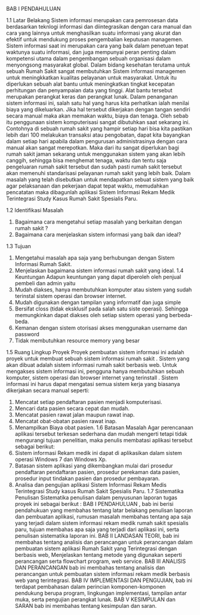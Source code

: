BAB I
PENDAHULUAN

1.1	Latar Belakang 
	Sistem informasi merupakan cara pemrosesan data berdasarkan teknlogi informasi dan diintegrasikan dengan cara manual  dan cara yang lainnya untuk menghasilkan suatu informasi yang  akurat dan efektif untuk mendukung proses pengembalian keputusan managemen. Sistem informasi saat ini merupakan cara yang baik dalam penetuan tepat waktunya suatu informasi, dan juga mempunyai peran penting dalam kompetensi utama dalam pengembangan sebuah organisasi dalam menyongsong masyarakat global. Dalam bidang kesehatan terutama untuk sebuah Rumah Sakit sangat membutuhkan Sistem informasi managemen untuk meningkkatkan kualitas pelayanan untuk masyarakat.
	Untuk itu diperlukan sebuah alat bantu untuk meningkatkan tingkat kecepatan perhitungan dan penyampaian data yang tinggi. Alat bantu tersebut merupakan perangkat keras dan perangkat lunak. Dalam penanganan sistem informasi ini, salah satu hal yang harus kita perhatikan ialah menilai biaya yang dikeluarkan. Jika hal tersebut dikerjakan dengan tangan sendiri secara manual maka akan memakan waktu, biaya dan tenaga. Oleh sebab itu penggunaan sistem komputerisasi sangat dibutuhkan saat sekarang ini. Contohnya di sebuah rumah sakit yang hampir setiap hari bisa kita pastikan lebih dari 100 melakukan transaksi atau pengobatan, dapat kita bayangkan dalam setiap hari apabila dalam pengurusan administrasinya dengan cara manual akan  sangat merepotkan. Maka dari itu sangat diperlukan bagi rumah sakit jaman sekarang untuk menggunakan sistem yang akan lebih canggih, sehingga bisa menghemat tenaga, waktu dan tentu saja pengeluaran rumah sakit tersebut dan sudah pasti rumah sakit tersebut akan memenuhi standarisasi pelayanan rumah sakit yang lebih baik.
	Dalam masalah yang telah disebutkan untuk mendapatkan sebuat sistem yang baik agar pelaksanaan dan pekerjaan dapat tepat waktu, memudahkan pencatatan maka dibagunlah aplikasi Sistem Informasi Rekam Medik Terintegrasi Study Kasus Rumah Sakit Spesialis Paru.

1.2	Identifikasi Masalah 
1.	Bagaimana cara mengetahui setiap masalah yang berkaitan dengan rumah sakit ?
2.	Bagaimana cara menjelaskan sistem informasi yang baik dan ideal?

1.3	Tujuan 
1.	Mengetahui masalah apa saja yang berhubungan dengan Sistem Informasi Rumah Sakit.
2.	Menjelaskan bagaimana sistem informasi rumah sakit yang ideal.
1.4	Keuntungan 
Adapun keuntungan yang dapat diperoleh oleh penjual pembeli dan admin yaitu
1.	Mudah diakses, hanya membutuhkan komputer atau sistem yang sudah terinstal sistem operasi dan browser internet.
2.	Mudah digunakan dengan tampilan yang informatif dan juga simple
3.	Bersifat closs (tidak eksklusif pada salah satu siste operasi). Sehingga memungkinkan dapat diakses oleh setiap sistem operasi yang berbeda-beda.
4.	Kemanan dengan sistem otorisasi akses menggunakan username dan password
5.	Tidak membutuhkan resource memory yang besar

1.5	Ruang Lingkup Proyek 
Proyek pembuatan sistem informasi ini adalah proyek untuk membuat sebuah sistem informasi rumah sakit . Sistem yang akan dibuat adalah sistem informasi rumah sakit berbasis web. Untuk mengakses sistem informasi ini, pengguna hanya membutuhkan sebuah komputer, sistem operasi dan browser internet  yang terinstall .
Sistem informasi ini harus dapat mengatasi  semua sistem kerja yang biasanya dikerjakan secara manual seperti: 
1.	Mencatat setiap pendaftaran pasien menjadi komputerisasi.
2.	Mencari data pasien secara cepat dan mudah.
3.	Mencatat pasien rawat jalan maupun rawat inap.
4.	Mencatat obat-obatan pasien rawat inap.
5.	Menampilkan Biaya obat pasien.
1.6	Batasan Masalah 
Agar perencanaan aplikasi tersebut terkesan sederhana  dan mudah mengerti tetapi tidak mengurangi tujuan penelitian, maka penulis membatasi aplikasi tersebut sebagai berikut:
1.	Sistem informasi Rekam medik ini dapat di aplikasikan dalam sistem operasi Windows 7 dan Windows Xp.
2.	Batasan sistem aplikasi yang dikembangkan mulai dari prosedur  pendaftaran pendaftaran pasien, prosedur perekaman data pasien, prosedur input tindakan pasien dan prosedur pembayaran. 
3.	Analisa dan pengujian aplikasi Sistem Informasi Rekam Medis Terintegrasi Study kasus Rumah Sakit Spesialis Paru.
1.7 Sistematika Penulisan 
	Sistematika penulisan dalam penyusunan laporan tugas proyek ini sebagai berikut :
	BAB I PENDAHULUAN , bab ini berisi pendahukuan yang membahas tentang latar belakang penulisan laporan dan pembuatan aplikasi, rumusan masalah membahas tentang apa saja yang terjadi dalam sistem informasi rekam medik rumah sakit spesialis paru, tujuan membahas apa saja yang terjadi dari aplikasi ini, serta penulisan sistematika laporan ini.
	BAB II LANDASAN TEORI,  bab ini membahas tentang analisis dan perancangan untuk perancangan dalam pembuatan sistem aplikasi Rumah Sakit  yang Terintegrasi dengan berbasis web, Menjelaskan  tentang metode yang digunakan seperti perancangan serta flowchart program, web service.
	BAB III ANALISIS DAN PERANCANGAN  bab ini membahas tentang analisis dan perancangan untuk pembuatan sistem informasi rekam medik berbasis web yang terintegrasi.
	BAB IV IMPLEMENTASI DAN PENGUJIAN, bab ini terdapat pembahasan dalam perincian komponen-komponen pendukung berupa program, lingkungan implementasi, tampilan antar muka, serta pengujian perangkat lunak.
	BAB V KESIMPULAN dan SARAN bab ini membahas tentang kesimpulan dan saran.


